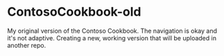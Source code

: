 # ContosoCookbook-old
My original version of the Contoso Cookbook. The navigation is okay and it's not adaptive. Creating a new, working version that will be uploaded in another repo.
